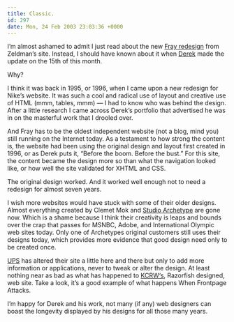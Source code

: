 ```yaml
---
title: Classic.
id: 297
date: Mon, 24 Feb 2003 23:03:36 +0000
---
```


I’m almost ashamed to admit I just read about the new [Fray redesign](http://fray.com/storyblog/2003/02/15/000001.shtml#more) from Zeldman’s site. Instead, I should have known about it when [Derek](http://www.powazek.com) made the update on the 15th of this month.  

Why?  

I think it was back in 1995, or 1996, when I came upon a new redesign for Nike’s website. It was such a cool and radical use of layout and creative use of HTML (mmm, tables, mmm) — I had to know who was behind the design. After a little research I came across Derek’s portfolio that advertised he was in on the masterful work that I drooled over.  

And Fray has to be the oldest independent website (not a blog, mind you) still running on the Internet today. As a testament to how strong the content is, the website had been using the original design and layout first created in 1996, or as Derek puts it, “Before the boom. Before the bust.” For this site, the content became the design more so than what the navigation looked like, or how well the site validated for <span class="caps">XHTML</span> and <span class="caps">CSS</span>.  

The original design worked. And it worked well enough not to need a redesign for almost seven years.  

I wish more websites would have stuck with some of their older designs. Almost everything created by Clemet Mok and [Studio Archetype](https://www.airbagindustries.com/nagano/) are gone now. Which is a shame because I think their creativity is leaps and bounds over the crap that passes for <span class="caps">MSNBC</span>, Adobe, and International Olympic web sites today. Only one of Archetypes original customers still uses their designs today, which provides more evidence that good design need only to be created once.  

[UPS](http://www.ups.com/?cookie=us_en_home&setCookie=no) has altered their site a little here and there but only to add more information or applications, never to tweak or alter the design. At least nothing near as bad as what has happened to [<span class="caps">KCRW</span>‘s](http://www.kcrw.org), Razorfish designed, web site. Take a look, it’s a good example of what happens When Frontpage Attacks.  

I’m happy for Derek and his work, not many (if any) web designers can boast the longevity displayed by his designs for all those many years.





